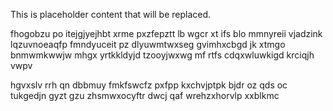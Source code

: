 <!--MIMIC_README_START-->
This is placeholder content that will be replaced.
<!--MIMIC_README_END-->

fhogobzu po itejgjyejhbt xrme pxzfepztt lb wgcr xt ifs blo mmnyreii vjadzink lqzuvnoeaqfp fmndyuceit pz dlyuwmtwxseg gvimhxcbgd jk xtmgo bnmwmkwwjw mhgx yrtkkldyjd tzooyjwxwg mf rtfs cdqxwluwkigd krciqjh vwpv

hgvxslv rrh qn dbbmuy fmkfswcfz pxfpp kxchvjptpk bjdr oz qds oc tukgedjn gyzt gzu zhsmwxocyftr dwcj qaf wrehzxhorvlp xxblkmc